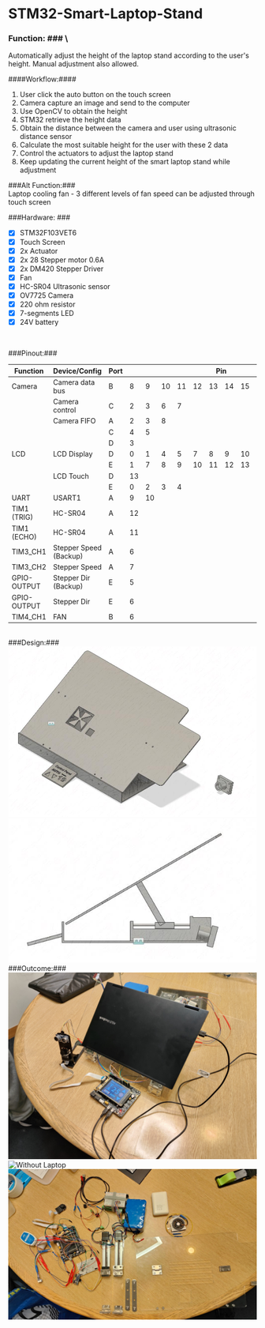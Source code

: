 # STM32-Smart-Laptop-Stand

### Function: ### \
Automatically adjust the height of the laptop stand according to the user's height. Manual adjustment also allowed.

####Workflow:####
1. User click the auto button on the touch screen
2. Camera capture an image and send to the computer
3. Use OpenCV to obtain the height
4. STM32 retrieve the height data
5. Obtain the distance between the camera and user using ultrasonic distance sensor
6. Calculate the most suitable height for the user with these 2 data
7. Control the actuators to adjust the laptop stand
8. Keep updating the current height of the smart laptop stand while adjustment

###Alt Function:###\
Laptop cooling fan - 3 different levels of fan speed can be adjusted through touch screen

###Hardware: ### 
- [x] STM32F103VET6   
- [X] Touch Screen   
- [X] 2x Actuator
- [X] 2x 28 Stepper motor 0.6A
- [X] 2x DM420 Stepper Driver
- [X] Fan
- [X] HC-SR04 Ultrasonic sensor
- [X] OV7725 Camera
- [X] 220 ohm resistor
- [X] 7-segments LED
- [X] 24V battery

<br>

###Pinout:###
<table class="tg">
<thead>
  <tr>
    <th class="tg-c3ow">Function</th>
    <th class="tg-c3ow">Device/Config</th>
    <th class="tg-c3ow">Port</th>
    <th class="tg-c3ow" colspan="12">Pin</th>
  </tr>
</thead>
<tbody>
  <tr>
    <td class="tg-c3ow">Camera</td>
    <td class="tg-c3ow">Camera data bus</td>
    <td class="tg-c3ow">B</td>
    <td class="tg-c3ow">8</td>
    <td class="tg-c3ow">9</td>
    <td class="tg-c3ow">10</td>
    <td class="tg-c3ow">11</td>
    <td class="tg-c3ow">12</td>
    <td class="tg-c3ow">13</td>
    <td class="tg-c3ow">14</td>
    <td class="tg-c3ow">15</td>
    <td class="tg-c3ow">　</td>
    <td class="tg-c3ow">　</td>
    <td class="tg-c3ow">　</td>
    <td class="tg-c3ow">　</td>
  </tr>
  <tr>
    <td class="tg-c3ow"></td>
    <td class="tg-c3ow">Camera control</td>
    <td class="tg-c3ow">C</td>
    <td class="tg-c3ow">2</td>
    <td class="tg-c3ow">3</td>
    <td class="tg-c3ow">6</td>
    <td class="tg-c3ow">7</td>
    <td class="tg-c3ow">　</td>
    <td class="tg-c3ow">　</td>
    <td class="tg-c3ow">　</td>
    <td class="tg-c3ow">　</td>
    <td class="tg-c3ow">　</td>
    <td class="tg-c3ow">　</td>
    <td class="tg-c3ow">　</td>
    <td class="tg-c3ow">　</td>
  </tr>
  <tr>
    <td class="tg-c3ow"></td>
    <td class="tg-c3ow">Camera FIFO</td>
    <td class="tg-c3ow">A</td>
    <td class="tg-c3ow">2</td>
    <td class="tg-c3ow">3</td>
    <td class="tg-c3ow">8</td>
    <td class="tg-c3ow">　</td>
    <td class="tg-c3ow">　</td>
    <td class="tg-c3ow">　</td>
    <td class="tg-c3ow">　</td>
    <td class="tg-c3ow">　</td>
    <td class="tg-c3ow">　</td>
    <td class="tg-c3ow">　</td>
    <td class="tg-c3ow">　</td>
    <td class="tg-c3ow">　</td>
  </tr>
  <tr>
    <td class="tg-c3ow"></td>
    <td class="tg-c3ow"></td>
    <td class="tg-c3ow">C</td>
    <td class="tg-c3ow">4</td>
    <td class="tg-c3ow">5</td>
    <td class="tg-c3ow">　</td>
    <td class="tg-c3ow">　</td>
    <td class="tg-c3ow">　</td>
    <td class="tg-c3ow">　</td>
    <td class="tg-c3ow">　</td>
    <td class="tg-c3ow">　</td>
    <td class="tg-c3ow">　</td>
    <td class="tg-c3ow">　</td>
    <td class="tg-c3ow">　</td>
    <td class="tg-c3ow">　</td>
  </tr>
  <tr>
    <td class="tg-c3ow"></td>
    <td class="tg-c3ow"></td>
    <td class="tg-c3ow">D</td>
    <td class="tg-c3ow">3</td>
    <td class="tg-c3ow">　</td>
    <td class="tg-c3ow">　</td>
    <td class="tg-c3ow">　</td>
    <td class="tg-c3ow">　</td>
    <td class="tg-c3ow">　</td>
    <td class="tg-c3ow">　</td>
    <td class="tg-c3ow">　</td>
    <td class="tg-c3ow">　</td>
    <td class="tg-c3ow">　</td>
    <td class="tg-c3ow">　</td>
    <td class="tg-c3ow">　</td>
  </tr>
  <tr>
    <td class="tg-c3ow">LCD</td>
    <td class="tg-c3ow">LCD Display</td>
    <td class="tg-c3ow">D</td>
    <td class="tg-c3ow">0</td>
    <td class="tg-c3ow">1</td>
    <td class="tg-c3ow">4</td>
    <td class="tg-c3ow">5</td>
    <td class="tg-c3ow">7</td>
    <td class="tg-c3ow">8</td>
    <td class="tg-c3ow">9</td>
    <td class="tg-c3ow">10</td>
    <td class="tg-c3ow">11</td>
    <td class="tg-c3ow">12</td>
    <td class="tg-c3ow">14</td>
    <td class="tg-c3ow">15</td>
  </tr>
  <tr>
    <td class="tg-c3ow"></td>
    <td class="tg-c3ow"></td>
    <td class="tg-c3ow">E</td>
    <td class="tg-c3ow">1</td>
    <td class="tg-c3ow">7</td>
    <td class="tg-c3ow">8</td>
    <td class="tg-c3ow">9</td>
    <td class="tg-c3ow">10</td>
    <td class="tg-c3ow">11</td>
    <td class="tg-c3ow">12</td>
    <td class="tg-c3ow">13</td>
    <td class="tg-c3ow">14</td>
    <td class="tg-c3ow">15</td>
    <td class="tg-c3ow">　</td>
    <td class="tg-c3ow">　</td>
  </tr>
  <tr>
    <td class="tg-c3ow"></td>
    <td class="tg-c3ow">LCD Touch</td>
    <td class="tg-c3ow">D</td>
    <td class="tg-c3ow">13</td>
    <td class="tg-c3ow">　</td>
    <td class="tg-c3ow">　</td>
    <td class="tg-c3ow">　</td>
    <td class="tg-c3ow">　</td>
    <td class="tg-c3ow">　</td>
    <td class="tg-c3ow">　</td>
    <td class="tg-c3ow">　</td>
    <td class="tg-c3ow">　</td>
    <td class="tg-c3ow">　</td>
    <td class="tg-c3ow">　</td>
    <td class="tg-c3ow">　</td>
  </tr>
  <tr>
    <td class="tg-c3ow"></td>
    <td class="tg-c3ow"></td>
    <td class="tg-c3ow">E</td>
    <td class="tg-c3ow">0</td>
    <td class="tg-c3ow">2</td>
    <td class="tg-c3ow">3</td>
    <td class="tg-c3ow">4</td>
    <td class="tg-c3ow">　</td>
    <td class="tg-c3ow">　</td>
    <td class="tg-c3ow">　</td>
    <td class="tg-c3ow">　</td>
    <td class="tg-c3ow">　</td>
    <td class="tg-c3ow">　</td>
    <td class="tg-c3ow">　</td>
    <td class="tg-c3ow">　</td>
  </tr>
  <tr>
    <td class="tg-c3ow">UART</td>
    <td class="tg-c3ow">USART1</td>
    <td class="tg-c3ow">A</td>
    <td class="tg-c3ow">9</td>
    <td class="tg-c3ow">10</td>
    <td class="tg-c3ow">　</td>
    <td class="tg-c3ow">　</td>
    <td class="tg-c3ow">　</td>
    <td class="tg-c3ow">　</td>
    <td class="tg-c3ow">　</td>
    <td class="tg-c3ow">　</td>
    <td class="tg-c3ow">　</td>
    <td class="tg-c3ow">　</td>
    <td class="tg-c3ow">　</td>
    <td class="tg-c3ow">　</td>
  </tr>
  <tr>
    <td class="tg-c3ow">TIM1 (TRIG)</td>
    <td class="tg-c3ow">HC-SR04</td>
    <td class="tg-c3ow">A</td>
    <td class="tg-c3ow">12</td>
    <td class="tg-c3ow">　</td>
    <td class="tg-c3ow">　</td>
    <td class="tg-c3ow">　</td>
    <td class="tg-c3ow">　</td>
    <td class="tg-c3ow">　</td>
    <td class="tg-c3ow">　</td>
    <td class="tg-c3ow">　</td>
    <td class="tg-c3ow">　</td>
    <td class="tg-c3ow">　</td>
    <td class="tg-c3ow">　</td>
    <td class="tg-c3ow">　</td>
  </tr>
  <tr>
    <td class="tg-c3ow">TIM1 (ECHO)</td>
    <td class="tg-c3ow">HC-SR04</td>
    <td class="tg-c3ow">A</td>
    <td class="tg-c3ow">11</td>
    <td class="tg-c3ow">　</td>
    <td class="tg-c3ow">　</td>
    <td class="tg-c3ow">　</td>
    <td class="tg-c3ow">　</td>
    <td class="tg-c3ow">　</td>
    <td class="tg-c3ow">　</td>
    <td class="tg-c3ow">　</td>
    <td class="tg-c3ow">　</td>
    <td class="tg-c3ow">　</td>
    <td class="tg-c3ow">　</td>
    <td class="tg-c3ow">　</td>
  </tr>
  <tr>
    <td class="tg-c3ow">TIM3_CH1</td>
    <td class="tg-c3ow">Stepper Speed (Backup)</td>
    <td class="tg-c3ow">A</td>
    <td class="tg-c3ow">6</td>
    <td class="tg-c3ow">　</td>
    <td class="tg-c3ow">　</td>
    <td class="tg-c3ow">　</td>
    <td class="tg-c3ow">　</td>
    <td class="tg-c3ow">　</td>
    <td class="tg-c3ow">　</td>
    <td class="tg-c3ow">　</td>
    <td class="tg-c3ow">　</td>
    <td class="tg-c3ow">　</td>
    <td class="tg-c3ow">　</td>
    <td class="tg-c3ow">　</td>
  </tr>
  <tr>
    <td class="tg-c3ow">TIM3_CH2</td>
    <td class="tg-c3ow">Stepper Speed</td>
    <td class="tg-c3ow">A</td>
    <td class="tg-c3ow">7</td>
    <td class="tg-c3ow">　</td>
    <td class="tg-c3ow">　</td>
    <td class="tg-c3ow">　</td>
    <td class="tg-c3ow">　</td>
    <td class="tg-c3ow">　</td>
    <td class="tg-c3ow">　</td>
    <td class="tg-c3ow">　</td>
    <td class="tg-c3ow">　</td>
    <td class="tg-c3ow">　</td>
    <td class="tg-c3ow">　</td>
    <td class="tg-c3ow">　</td>
  </tr>
  <tr>
    <td class="tg-c3ow">GPIO-OUTPUT</td>
    <td class="tg-c3ow">Stepper Dir (Backup)</td>
    <td class="tg-c3ow">E</td>
    <td class="tg-c3ow">5</td>
    <td class="tg-c3ow">　</td>
    <td class="tg-c3ow">　</td>
    <td class="tg-c3ow">　</td>
    <td class="tg-c3ow">　</td>
    <td class="tg-c3ow">　</td>
    <td class="tg-c3ow">　</td>
    <td class="tg-c3ow">　</td>
    <td class="tg-c3ow">　</td>
    <td class="tg-c3ow">　</td>
    <td class="tg-c3ow">　</td>
    <td class="tg-c3ow">　</td>
  </tr>
  <tr>
    <td class="tg-c3ow">GPIO-OUTPUT</td>
    <td class="tg-c3ow">Stepper Dir</td>
    <td class="tg-c3ow">E</td>
    <td class="tg-c3ow">6</td>
    <td class="tg-c3ow">　</td>
    <td class="tg-c3ow">　</td>
    <td class="tg-c3ow">　</td>
    <td class="tg-c3ow">　</td>
    <td class="tg-c3ow">　</td>
    <td class="tg-c3ow">　</td>
    <td class="tg-c3ow">　</td>
    <td class="tg-c3ow">　</td>
    <td class="tg-c3ow">　</td>
    <td class="tg-c3ow">　</td>
    <td class="tg-c3ow">　</td>
  </tr>
  <tr>
    <td class="tg-c3ow">TIM4_CH1</td>
    <td class="tg-c3ow">FAN</td>
    <td class="tg-c3ow">B</td>
    <td class="tg-c3ow">6</td>
    <td class="tg-c3ow">　</td>
    <td class="tg-c3ow">　</td>
    <td class="tg-c3ow">　</td>
    <td class="tg-c3ow">　</td>
    <td class="tg-c3ow">　</td>
    <td class="tg-c3ow">　</td>
    <td class="tg-c3ow">　</td>
    <td class="tg-c3ow">　</td>
    <td class="tg-c3ow">　</td>
    <td class="tg-c3ow">　</td>
    <td class="tg-c3ow">　</td>
  </tr>
</tbody>
</table>

<br>
###Design:###
<br>
<img src="https://github.com/Yesducky/STM32-Smart-Laptop-Stand/blob/main/assets/img4.jpg" alt="Design Front">
<img src="https://github.com/Yesducky/STM32-Smart-Laptop-Stand/blob/main/assets/img5.jpg" width="1000px;" alt="Design Side">
<br>
###Outcome:###
<img src="https://github.com/Yesducky/STM32-Smart-Laptop-Stand/blob/main/assets/img1.jpg" alt="With Laptop">
<img src="https://github.com/Yesducky/STM32-Smart-Laptop-Stand/blob/main/assets/img2.jpg" alt="Without Laptop">
<img src="https://github.com/Yesducky/STM32-Smart-Laptop-Stand/blob/main/assets/img3.jpg" alt="All components">


